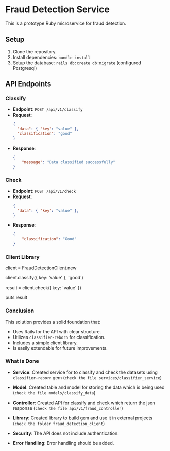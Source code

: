 # Fraud Detection Service

This is a prototype Ruby microservice for fraud detection.

## Setup
1. Clone the repository.
2. Install dependencies: `bundle install`
3. Setup the database: `rails db:create db:migrate` (configured Postgresql)

## API Endpoints

### Classify
- **Endpoint**: `POST /api/v1/classify`
- **Request**:
  ```json
  {
    "data": { "key": "value" },
    "classification": "good"
  }
- **Response**:
    ```json
    {
        "message": "Data classified successfully" 
    }

### Check

- **Endpoint**: `POST /api/v1/check`
- **Request**:
  ```json
  {
    "data": { "key": "value" },
  }
- **Response**:
    ```json
    {
        "classification": "Good"
    }

### Client Library

client = FraudDetectionClient.new

client.classify({ key: 'value' }, 'good')

result = client.check({ key: 'value' })

puts result


### Conclusion

This solution provides a solid foundation that:
- Uses Rails for the API with clear structure.
- Utilizes `classifier-reborn` for classification.
- Includes a simple client library.
- Is easily extendable for future improvements.


### What is Done

- **Service**: Created service for to classify and check the datasets using `classifier-reborn` gem (`check the file services/classifier_service`)
- **Model**: Created table and model for storing the data which is being used (`check the file models/classify_data`)
- **Controller**: Created API for classify and check which return the json response (`check the file api/v1/fraud_controller`)
- **Library**: Created library to build gem and use it in external projects (`check the folder fraud_detection_client`)

- **Security**: The API does not include authentication.
- **Error Handling**: Error handling should be added.
